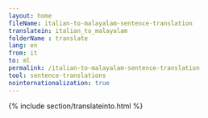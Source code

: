 ```yaml
---
layout: home
fileName: italian-to-malayalam-sentence-translation
translatein: italian_to_malayalam
folderName : translate
lang: en
from: it
to: ml
permalink: /italian-to-malayalam-sentence-translation
tool: sentence-translations
nointernationalization: true
---
```

{% include section/translateinto.html %}
